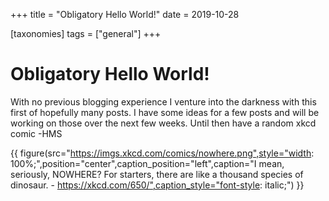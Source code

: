 +++
title = "Obligatory Hello World!"
date = 2019-10-28

[taxonomies]
tags = ["general"]
+++

# Obligatory Hello World!
With no previous blogging experience I venture into the darkness with this first of hopefully many posts.
I have some ideas for a few posts and will be working on those over the next few weeks.
Until then have a random xkcd comic
-HMS

{{ figure(src="https://imgs.xkcd.com/comics/nowhere.png",style="width: 100%;",position="center",caption_position="left",caption="I mean, seriously, NOWHERE? For starters, there are like a thousand species of dinosaur. - https://xkcd.com/650/",caption_style="font-style: italic;") }}

